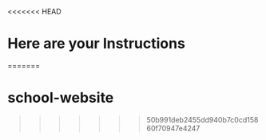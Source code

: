 <<<<<<< HEAD
# Here are your Instructions
=======
# school-website
>>>>>>> 50b991deb2455dd940b7c0cd15860f70947e4247
